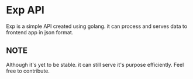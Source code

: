 # Exp API

Exp is a simple API created using golang. it can process and serves data to frontend app in json format.

## NOTE  

 Although it's yet to be stable. it can still serve it's purpose efficiently. Feel free to contribute.  

